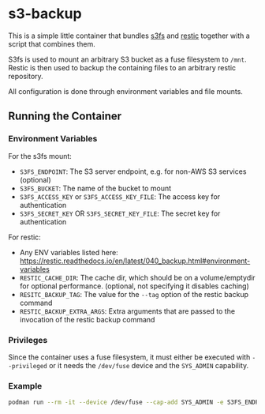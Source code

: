 s3-backup
=========

This is a simple little container that bundles [s3fs](https://github.com/s3fs-fuse/s3fs-fuse) and [restic](https://github.com/restic/restic) together with a script that combines them.

S3fs is used to mount an arbitrary S3 bucket as a fuse filesystem to `/mnt`. Restic is then used to backup the containing files to an arbitrary restic repository.

All configuration is done through environment variables and file mounts.

Running the Container
---------------------

### Environment Variables

For the s3fs mount:

* `S3FS_ENDPOINT`: The S3 server endpoint, e.g. for non-AWS S3 services (optional)
* `S3FS_BUCKET`: The name of the bucket to mount
* `S3FS_ACCESS_KEY` or `S3FS_ACCESS_KEY_FILE`: The access key for authentication
* `S3FS_SECRET_KEY` OR `S3FS_SECRET_KEY_FILE`: The secret key for authentication

For restic:

* Any ENV variables listed here: https://restic.readthedocs.io/en/latest/040_backup.html#environment-variables
* `RESTIC_CACHE_DIR`: The cache dir, which should be on a volume/emptydir for optional performance. (optional, not specifying it disables caching)
* `RESITC_BACKUP_TAG`: The value for the `--tag` option of the restic backup command
* `RESTIC_BACKUP_EXTRA_ARGS`: Extra arguments that are passed to the invocation of the restic backup command

### Privileges

Since the container uses a fuse filesystem, it must either be executed with `--privileged` or it needs the `/dev/fuse` device and the `SYS_ADMIN` capability.

### Example

```bash
podman run --rm -it --device /dev/fuse --cap-add SYS_ADMIN -e S3FS_ENDPOINT=some-bucket -e S3FS_ACCESS_KEY=some-access-key -e S3FS_SECRET_KEY=some-secret-key ghcr.io/pschichtel/s3-backup:main
```

